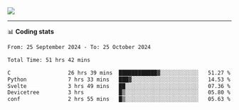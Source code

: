 <picture>
  <source
  srcset="https://github-readme-stats.vercel.app/api?username=sant0s12&show_icons=true&theme=dark"
  media="(prefers-color-scheme: dark)"
  />
  <source
  srcset="https://github-readme-stats.vercel.app/api?username=sant0s12&show_icons=true"
  media="(prefers-color-scheme: light)"
  />
  <img src="https://github-readme-stats.vercel.app/api?username=sant0s12&show_icons=true" />
</picture>

---

📊 **Coding stats**

<!--START_SECTION:waka-->

```txt
From: 25 September 2024 - To: 25 October 2024

Total Time: 51 hrs 42 mins

C                  26 hrs 39 mins  ████████████▓░░░░░░░░░░░░   51.27 %
Python             7 hrs 33 mins   ███▓░░░░░░░░░░░░░░░░░░░░░   14.53 %
Svelte             3 hrs 49 mins   ██░░░░░░░░░░░░░░░░░░░░░░░   07.36 %
Devicetree         3 hrs           █▒░░░░░░░░░░░░░░░░░░░░░░░   05.80 %
conf               2 hrs 55 mins   █▒░░░░░░░░░░░░░░░░░░░░░░░   05.63 %
```

<!--END_SECTION:waka-->
